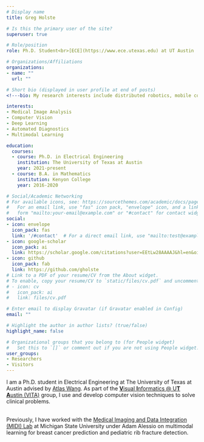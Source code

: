 ```yaml
---
# Display name
title: Greg Holste

# Is this the primary user of the site?
superuser: true

# Role/position
role: Ph.D. Student<br>[ECE](https://www.ece.utexas.edu) at UT Austin

# Organizations/Affiliations
organizations:
- name: ""
  url: ""

# Short bio (displayed in user profile at end of posts)
<!---bio: My research interests include distributed robotics, mobile computing and programmable matter.--->

interests:
- Medical Image Analysis
- Computer Vision
- Deep Learning
- Automated Diagnostics
- Multimodal Learning

education:
  courses:
  - course: Ph.D. in Electrical Engineering
    institution: The University of Texas at Austin
    year: 2021-present
  - course: B.A. in Mathematics
    institution: Kenyon College
    year: 2016-2020

# Social/Academic Networking
# For available icons, see: https://sourcethemes.com/academic/docs/page-builder/#icons
#   For an email link, use "fas" icon pack, "envelope" icon, and a link in the
#   form "mailto:your-email@example.com" or "#contact" for contact widget.
social:
- icon: envelope
  icon_pack: fas
  link: '/#contact'  # For a direct email link, use "mailto:test@example.org".
- icon: google-scholar
  icon_pack: ai
  link: https://scholar.google.com/citations?user=EEtLw28AAAAJ&hl=en&oi=ao
- icon: github
  icon_pack: fab
  link: https://github.com/gholste
# Link to a PDF of your resume/CV from the About widget.
# To enable, copy your resume/CV to `static/files/cv.pdf` and uncomment the lines below.
# - icon: cv
#   icon_pack: ai
#   link: files/cv.pdf

# Enter email to display Gravatar (if Gravatar enabled in Config)
email: ""

# Highlight the author in author lists? (true/false)
highlight_name: false

# Organizational groups that you belong to (for People widget)
#   Set this to `[]` or comment out if you are not using People widget.
user_groups:
- Researchers
- Visitors
---
```


I am a Ph.D. student in Electrical Engineering at The University of Texas at Austin advised by [Atlas Wang](https://spark.adobe.com/page/CAdrFMJ9QeI2y/). As part of the [**V**isual **I**nformatics @ U**T** **A**ustin (VITA)](https://vita-group.github.io/index.html) group, I use and develop computer vision techniques to solve clinical problems.<br><br>

Previously, I have worked with the [Medical Imaging and Data Integration (MIDI) Lab](https://www.midilab.org/) at Michigan State University under Adam Alessio on multimodal learning for breast cancer prediction and pediatric rib fracture detection.
